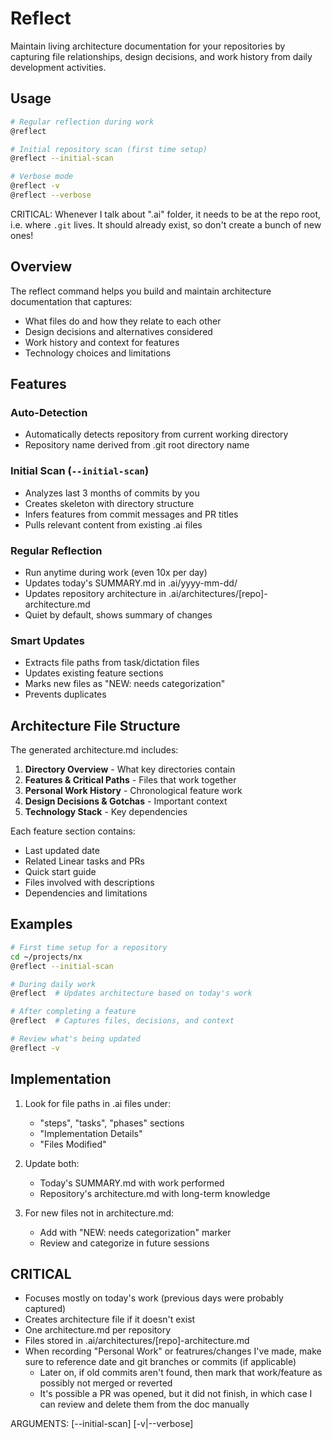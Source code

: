 # Reflect

Maintain living architecture documentation for your repositories by capturing file relationships, design decisions, and work history from daily development activities.

## Usage

```bash
# Regular reflection during work
@reflect

# Initial repository scan (first time setup)
@reflect --initial-scan

# Verbose mode
@reflect -v
@reflect --verbose
```

CRITICAL: Whenever I talk about ".ai" folder, it needs to be at the repo root, i.e. where `.git` lives. It should already exist, so don't create a bunch of new ones!

## Overview

The reflect command helps you build and maintain architecture documentation that captures:
- What files do and how they relate to each other
- Design decisions and alternatives considered
- Work history and context for features
- Technology choices and limitations

## Features

### Auto-Detection
- Automatically detects repository from current working directory
- Repository name derived from .git root directory name

### Initial Scan (`--initial-scan`)
- Analyzes last 3 months of commits by you
- Creates skeleton with directory structure
- Infers features from commit messages and PR titles
- Pulls relevant content from existing .ai files

### Regular Reflection
- Run anytime during work (even 10x per day)
- Updates today's SUMMARY.md in .ai/yyyy-mm-dd/
- Updates repository architecture in .ai/architectures/[repo]-architecture.md
- Quiet by default, shows summary of changes

### Smart Updates
- Extracts file paths from task/dictation files
- Updates existing feature sections
- Marks new files as "NEW: needs categorization"
- Prevents duplicates

## Architecture File Structure

The generated architecture.md includes:

1. **Directory Overview** - What key directories contain
2. **Features & Critical Paths** - Files that work together
3. **Personal Work History** - Chronological feature work
4. **Design Decisions & Gotchas** - Important context
5. **Technology Stack** - Key dependencies

Each feature section contains:
- Last updated date
- Related Linear tasks and PRs
- Quick start guide
- Files involved with descriptions
- Dependencies and limitations

## Examples

```bash
# First time setup for a repository
cd ~/projects/nx
@reflect --initial-scan

# During daily work
@reflect  # Updates architecture based on today's work

# After completing a feature
@reflect  # Captures files, decisions, and context

# Review what's being updated
@reflect -v
```

## Implementation

1. Look for file paths in .ai files under:
   - "steps", "tasks", "phases" sections
   - "Implementation Details"
   - "Files Modified"

2. Update both:
   - Today's SUMMARY.md with work performed
   - Repository's architecture.md with long-term knowledge

3. For new files not in architecture.md:
   - Add with "NEW: needs categorization" marker
   - Review and categorize in future sessions

## CRITICAL

- Focuses mostly on today's work (previous days were probably captured)
- Creates architecture file if it doesn't exist
- One architecture.md per repository
- Files stored in .ai/architectures/[repo]-architecture.md
- When recording "Personal Work" or featrures/changes I've made, make sure to reference date and git branches or commits (if applicable)
    - Later on, if old commits aren't found, then mark that work/feature as possibly not merged or reverted
    - It's possible a PR was opened, but it did not finish, in which case I can review and delete them from the doc manually

ARGUMENTS: [--initial-scan] [-v|--verbose]

